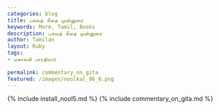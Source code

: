 ```yaml
---
categories: blog
title: பகவத் கீதை முன்னுரை
keywords: More, Tamil, Books
description: பகவத் கீதை முன்னுரை
author: Tamilan
layout: Ruby
tags:
- மகாகவி பாரதியார்
 
permalink: commentary_on_gita
featured: /images/noolkal_96_6.png
---
```

{% include install_nool5.md %}
{% include commentary_on_gita.md %}
